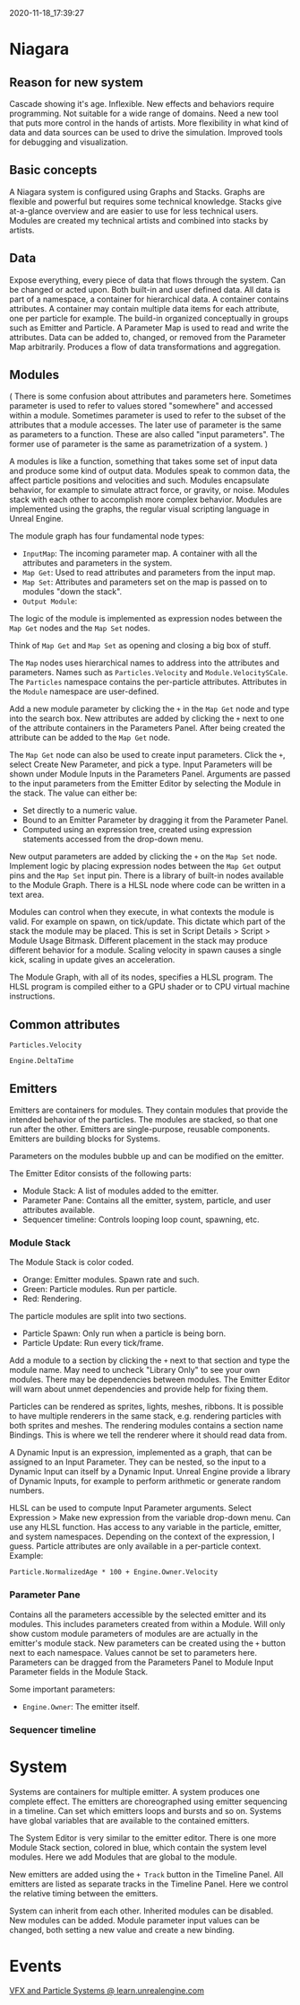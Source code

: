 2020-11-18_17:39:27

# Niagara

## Reason for new system

Cascade showing it's age. Inflexible. New effects and behaviors require programming.
Not suitable for a wide range of domains.
Need a new tool that puts more control in the hands of artists.
More flexibility in what kind of data and data sources can be used to drive the simulation.
Improved tools for debugging and visualization.

## Basic concepts

A Niagara system is configured using Graphs and Stacks.
Graphs are flexible and powerful but requires some technical knowledge.
Stacks give at-a-glance overview and are easier to use for less technical users.
Modules are created my technical artists and combined into stacks by artists.

## Data

Expose everything, every piece of data that flows through the system.
Can be changed or acted upon.
Both built-in and user defined data.
All data is part of a namespace, a container for hierarchical data.
A container contains attributes.
A container may contain multiple data items for each attribute, one per particle for example.
The build-in organized conceptually in groups such as Emitter and Particle.
A Parameter Map is used to read and write the attributes.
Data can be added to, changed, or removed from the Parameter Map arbitrarily.
Produces a flow of data transformations and aggregation.

## Modules

(
There is some confusion about attributes and parameters here.
Sometimes parameter is used to refer to values stored "somewhere" and accessed within a module.
Sometimes parameter is used to refer to the subset of the attributes that a module accesses.
The later use of parameter is the same as parameters to a function. These are also called "input parameters".
The former use of parameter is the same as parametrization of a system.
)

A modules is like a function, something that takes some set of input data and produce some kind of output data.
Modules speak to common data, the affect particle positions and velocities and such.
Modules encapsulate behavior, for example to simulate attract force, or gravity, or noise.
Modules stack with each other to accomplish more complex behavior.
Modules are implemented using the graphs, the regular visual scripting language in Unreal Engine.

The module graph has four fundamental node types:
- `InputMap`: The incoming parameter map. A container with all the attributes and parameters in the system.
- `Map Get`: Used to read attributes and parameters from the input map.
- `Map Set`: Attributes and parameters set on the map is passed on to modules "down the stack".
- `Output Module`: 

The logic of the module is implemented as expression nodes between the `Map Get` nodes and the `Map Set` nodes.

Think of `Map Get` and `Map Set` as opening and closing a big box of stuff.

The `Map` nodes uses hierarchical names to address into the attributes and parameters.
Names such as `Particles.Velocity` and `Module.VelocitySCale`.
The `Particles` namespace contains the per-particle attributes.
Attributes in the `Module` namespace are user-defined.

Add a new module parameter by clicking the `+` in the `Map Get` node and type into the search box.
New attributes are added by clicking the `+` next to one of the attribute containers in the Parameters Panel.
After being created the attribute can be added to the `Map Get` node.

The `Map Get` node can also be used to create input parameters.
Click the `+`, select Create New Parameter, and pick a type.
Input Parameters will be shown  under Module Inputs in the Parameters Panel.
Arguments are passed to the input parameters from the Emitter Editor by selecting the Module in the stack.
The value can either be:
- Set directly to a numeric value.
- Bound to an Emitter Parameter by dragging it from the Parameter Panel.
- Computed using an expression tree, created using expression statements accessed from the drop-down menu.

New output parameters are added by clicking the `+` on the `Map Set` node.
Implement logic by placing expression nodes between the `Map Get` output pins and the `Map Set` input pin.
There is a library of built-in nodes available to the Module Graph.
There is a HLSL node where code can be written in a text area.

Modules can control when they execute, in what contexts the module is valid.
For example on spawn, on tick/update.
This dictate which part of the stack the module may be placed.
This is set in Script Details > Script > Module Usage Bitmask.
Different placement in the stack may produce different behavior for a module.
Scaling velocity in spawn causes a single kick, scaling in update gives an acceleration.

The Module Graph, with all of its nodes, specifies a HLSL program.
The HLSL program is compiled either to a GPU shader or to CPU virtual machine instructions.


## Common attributes

`Particles.Velocity`

`Engine.DeltaTime`


## Emitters

Emitters are containers for modules.
They contain modules that provide the intended behavior of the particles.
The modules are stacked, so that one run after the other.
Emitters are single-purpose, reusable components.
Emitters are building blocks for Systems.

Parameters on the modules bubble up and can be modified on the emitter.

The Emitter Editor consists of the following parts:
- Module Stack: A list of modules added to the emitter.
- Parameter Pane: Contains all the emitter, system, particle, and user attributes available.
- Sequencer timeline: Controls looping loop count, spawning, etc.

### Module Stack

The Module Stack is color coded.
- Orange: Emitter modules. Spawn rate and such.
- Green: Particle modules. Run per particle.
- Red: Rendering.

The particle modules are split into two sections.
- Particle Spawn: Only run when a particle is being born.
- Particle Update: Run every tick/frame.

Add a module to a section by clicking the `+` next to that section and type the module name.
May need to uncheck "Library Only" to see your own modules.
There may be dependencies between modules.
The Emitter Editor will warn about unmet dependencies and provide help for fixing them.

Particles can be rendered as sprites, lights, meshes, ribbons.
It is possible to have multiple renderers in the same stack, e.g. rendering particles with both sprites and meshes.
The rendering modules contains a section name Bindings.
This is where we tell the renderer where it should read data from.

A Dynamic Input is an expression, implemented as a graph, that can be assigned to an Input Parameter.
They can be nested, so the input to a Dynamic Input can itself by a Dynamic Input.
Unreal Engine provide a library of Dynamic Inputs, for example to perform arithmetic or generate random numbers.

HLSL can be used to compute Input Parameter arguments.
Select Expression > Make new expression from the variable drop-down menu.
Can use any HLSL function.
Has access to any variable in the particle, emitter, and system namespaces.
Depending on the context of the expression, I guess.
Particle attributes are only available in a per-particle context.
Example:
```
Particle.NormalizedAge * 100 + Engine.Owner.Velocity
```

### Parameter Pane

Contains all the parameters accessible by the selected emitter and its modules.
This includes parameters created from within a Module.
Will only show custom module parameters of modules are are actually in the emitter's module stack.
New parameters can be created using the `+` button next to each namespace.
Values cannot be set to parameters here.
Parameters can be dragged from the Parameters Panel to Module Input Parameter fields in the Module Stack.

Some important parameters:
- `Engine.Owner`: The emitter itself.

### Sequencer timeline


# System

Systems are containers for multiple emitter.
A system produces one complete effect.
The emitters are choreographed using emitter sequencing in a timeline.
Can set which emitters loops and bursts and so on.
Systems have global variables that are available to the contained emitters.

The System Editor is very similar to the emitter editor.
There is one more Module Stack section, colored in blue, which contain the system level modules.
Here we add Modules that are global to the module.

New emitters are added using the `+ Track` button in the Timeline Panel.
All emitters are listed as separate tracks in the Timeline Panel.
Here we control the relative timing between the emitters.

System can inherit from each other.
Inherited modules can be disabled.
New modules can be added.
Module parameter input values can be changed, both setting a new value and create a new binding.


# Events



[VFX and Particle Systems @ learn.unrealengine.com](https://learn.unrealengine.com/course/2547426/module/5502400)  

